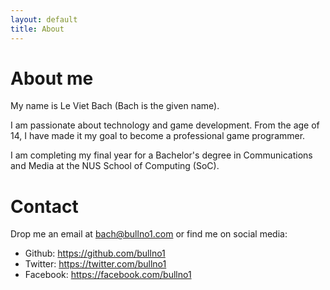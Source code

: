 ```yaml
---
layout: default
title: About
---
```


# About me

My name is Le Viet Bach (Bach is the given name).

I am passionate about technology and game development.
From the age of 14, I have made it my goal to become a professional game programmer.

I am completing my final year for a Bachelor's degree in Communications and Media at the NUS School of Computing (SoC).

# Contact

Drop me an email at bach@bullno1.com or find me on social media:

- Github: https://github.com/bullno1
- Twitter: https://twitter.com/bullno1
- Facebook: https://facebook.com/bullno1
